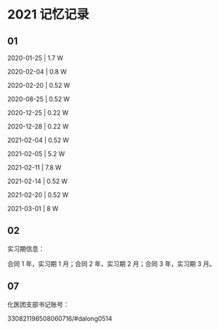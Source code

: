 # 2021 记忆记录

## 01

2020-01-25 | 1.7 W

2020-02-04 | 0.8 W

2020-02-20 | 0.52 W

2020-08-25 | 0.52 W

2020-12-25 | 0.22 W

2020-12-28 | 0.22 W

2021-02-04 | 0.52 W

2021-02-05 | 5.2 W

2021-02-11 | 7.8 W

2021-02-14 | 0.52 W

2021-02-20 | 0.52 W

2021-03-01 | 8 W

## 02

实习期信息：

合同 1 年，实习期 1 月；合同 2 年，实习期 2 月；合同 3 年，实习期 3 月。

## 07

化医团支部书记账号：

330821198508060716/#dalong0514